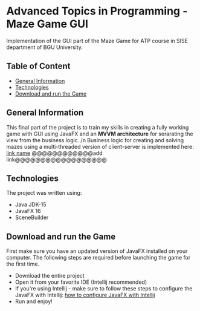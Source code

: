 # Advanced Topics in Programming - Maze Game GUI
Implementation of the GUI part of the Maze Game for ATP course in SISE department of BGU University.

## Table of Content
* [General Information](#General-Information)
* [Technologies](#Technologies)
* [Download and run the Game](#Download-and-run-the-Game)


## General Information
This final part of the project is to train my skills in creating a fully working game with GUI using JavaFX and an **MVVM architecture** for serarating the view from the business logic. /n
Business logic for creating and solving mazes using a multi-threaded version of client-server is implemented here: [link name](link_path) @@@@@@@@@@@@add link@@@@@@@@@@@@@@@@@@

## Technologies
The project was written using:
- Java JDK-15
- JavaFX 16
- SceneBuilder

## Download and run the Game
First make sure you have an updated version of JavaFX installed on your computer.
The following steps are required before launching the game for the first time.
- Download the entire project
- Open it from your favorite IDE (Intellij recommended)
- If you're using Intellij - make sure to follow these steps to configure the JavaFX with Intellij: [how to configure JavaFX with Intellij](https://www.jetbrains.com/help/idea/javafx.html#download-javafx)
- Run and enjoy!

